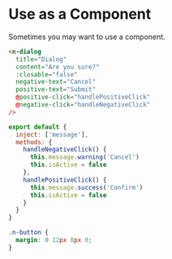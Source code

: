 # Use as a Component

Sometimes you may want to use a component.

```html
<n-dialog
  title="Dialog"
  content="Are you sure?"
  :closable="false"
  negative-text="Cancel"
  positive-text="Submit"
  @positive-click="handlePositiveClick"
  @negative-click="handleNegativeClick"
/>
```

```js
export default {
  inject: ['message'],
  methods: {
    handleNegativeClick() {
      this.message.warning('Cancel')
      this.isActive = false
    },
    handlePositiveClick() {
      this.message.success('Confirm')
      this.isActive = false
    }
  }
}
```

```css
.n-button {
  margin: 0 12px 8px 0;
}
```

